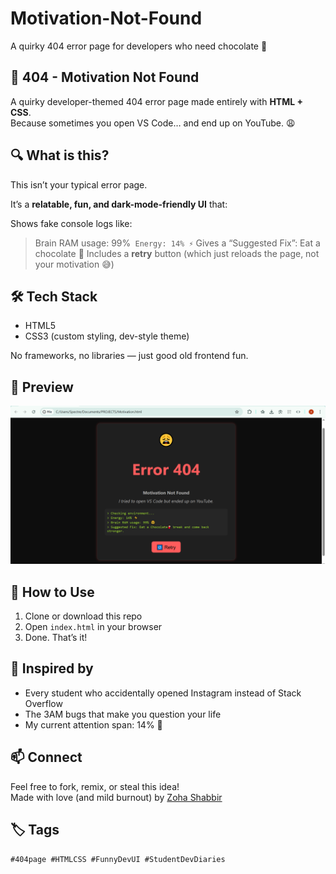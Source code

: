 # Motivation-Not-Found
A quirky 404 error page for developers who need chocolate 🍫
## 🧠 404 - Motivation Not Found

A quirky developer-themed 404 error page made entirely with **HTML + CSS**.  
Because sometimes you open VS Code… and end up on YouTube. 😩

## 🔍 What is this?

This isn’t your typical error page.

It’s a **relatable, fun, and dark-mode-friendly UI** that:

Shows fake console logs like:
  > Brain RAM usage: 99%`
  > Energy: 14% ⚡`
  >Gives a “Suggested Fix”: Eat a chocolate 🍫
Includes a **retry** button (which just reloads the page, not your motivation 😅)


## 🛠 Tech Stack

- HTML5
- CSS3 (custom styling, dev-style theme)

No frameworks, no libraries — just good old frontend fun.


## 📸 Preview

![404 Preview](preview.png)  



## 🚀 How to Use

1. Clone or download this repo
2. Open `index.html` in your browser
3. Done. That’s it!


## 🙌 Inspired by

- Every student who accidentally opened Instagram instead of Stack Overflow
- The 3AM bugs that make you question your life
- My current attention span: 14% 🔋


## 📫 Connect

Feel free to fork, remix, or steal this idea!  
Made with love (and mild burnout) by [Zoha Shabbir](https://www.linkedin.com/in/zoha-shabbir-4113442a4/)


## 🏷 Tags

`#404page #HTMLCSS #FunnyDevUI #StudentDevDiaries`
